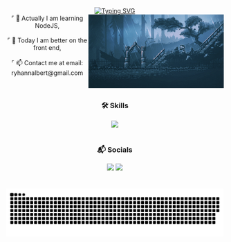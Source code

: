 <div align="center">
  <a href="https://git.io/typing-svg" align="center">
    <img src="https://readme-typing-svg.demolab.com?font=Fira+Code&weight=600&pause=940&color=6f9dc3&width=435&lines=%E2%9C%A6+Welcome+to+my+profile+%E2%9C%A6;%C2%BB+Hello+World!+I+am+Ryhan+Nalbert+%C2%AB" alt="Typing SVG" />
  </a>
</div>

<img align="right" alt="" height="170px" src="./src/rain.gif">

<div style="text-align: center;" align="left">
⌜ 🔭 Actually I am learning NodeJS,<br><br>
⌜ 🎨 Today I am better on the front end,<br><br>
⌜ 📫 Contact me at email: ryhannalbert@gmail.com<br>
</div><br>

#

<div align="center">
  
  ### 🛠️ Skills
</div>

<div style="text-align: center;" align="center">
  <img align="center" src="https://skillicons.dev/icons?i=html,css,js,py,nodejs,tailwind,git,github,figma,mysql">
</div><br>

<div align="center">
  
  ### 📬 Socials
</div>

<div style="text-align: center;" align="center">
  <a href="ryhannalbert@gmail.com"><img src="https://skillicons.dev/icons?i=gmail" target="_blank" ></a>
  <a href="https://www.linkedin.com/in/rnalbert/" target="_blank"><img src="https://skillicons.dev/icons?i=linkedin" target="_blank"></a> 
</div>

#
<picture align="center">
  <source media="(prefers-color-scheme: dark)" srcset="https://raw.githubusercontent.com/inkmors/inkmors/output/github-contribution-grid-snake-dark.svg">
  <source media="(prefers-color-scheme: light)" srcset="https://raw.githubusercontent.com/inkmors/inkmors/output/github-contribution-grid-snake-dark.svg">
  <img align="center" alt="github contribution grid snake animation" src="./src/github-user-contribution.svg">
</picture>
